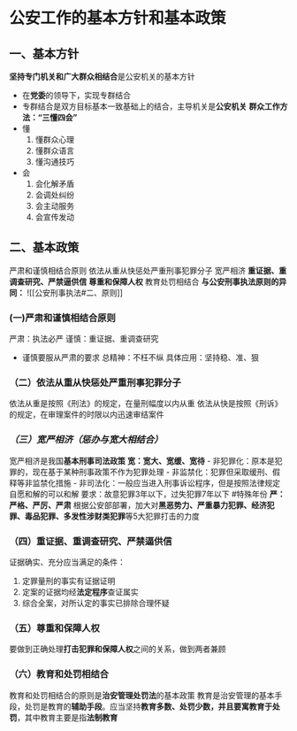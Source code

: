 # 公安工作的基本方针和基本政策
## 一、基本方针
**坚持专门机关和广大群众相结合**是公安机关的基本方针
- 在**党委**的领导下，实现专群结合
- 专群结合是双方目标基本一致基础上的结合，主导机关是**公安机关**
**群众工作方法：“三懂四会”**
- 懂
	1. 懂群众心理
	2. 懂群众语言
	3. 懂沟通技巧
- 会
	1. 会化解矛盾
	2. 会调处纠纷
	3. 会主动服务
	4. 会宣传发动
## 二、基本政策
严肃和谨慎相结合原则
依法从重从快惩处严重刑事犯罪分子
宽严相济
**重证据、重调查研究、严禁逼供信**
**尊重和保障人权**
教育处罚相结合
	**与公安刑事执法原则的异同：**
		![[公安刑事执法#二、原则]]
### (一)严肃和谨慎相结合原则
严肃：执法必严
谨慎：重证据、重调查研究
- 谨慎要服从严肃的要求
总精神：不枉不纵
具体应用：坚持稳、准、狠
### （二）依法从重从快惩处严重刑事犯罪分子
依法从重是按照《刑法》的规定，在量刑幅度以内从重
依法从快是按照《刑诉》的规定，在审理案件的时限以内迅速审结案件
###  *（三）宽严相济（惩办与宽大相结合）*
宽严相济是我国**基本刑事司法政策**
**宽：宽大、宽缓、宽待**
	- 非犯罪化：原本是犯罪的，现在基于某种刑事政策不作为犯罪处理
	- 非监禁化：犯罪但采取缓刑、假释等非监禁化措施
	- 非司法化：一般应当进入刑事诉讼程序，但是按照法律规定自愿和解的可以和解
		要求：故意犯罪3年以下，过失犯罪7年以下 #特殊年份 
**严：严格、严厉、严肃**
	根据公安部部署，加大对**黑恶势力、严重暴力犯罪、经济犯罪、毒品犯罪、多发性涉财类犯罪**等5大犯罪打击的力度
### （四）重证据、重调查研究、严禁逼供信
证据确实、充分应当满足的条件：
1. 定罪量刑的事实有证据证明
2. 定案的证据均经**法定程序**查证属实
3. 综合全案，对所认定的事实已排除合理怀疑
### （五）尊重和保障人权
要做到正确处理**打击犯罪和保障人权**之间的关系，做到两者兼顾
### （六）教育和处罚相结合
教育和处罚相结合的原则是**治安管理处罚法**的基本政策
教育是治安管理的基本手段，处罚是教育的**辅助手段**。应当坚持**教育多数、处罚少数，并且要寓教育于处罚**，其中教育主要是指**法制教育**
